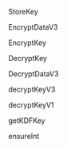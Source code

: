 StoreKey

EncryptDataV3

EncryptKey

DecryptKey

DecryptDataV3

decryptKeyV3

decryptKeyV1

getKDFKey

ensureInt



